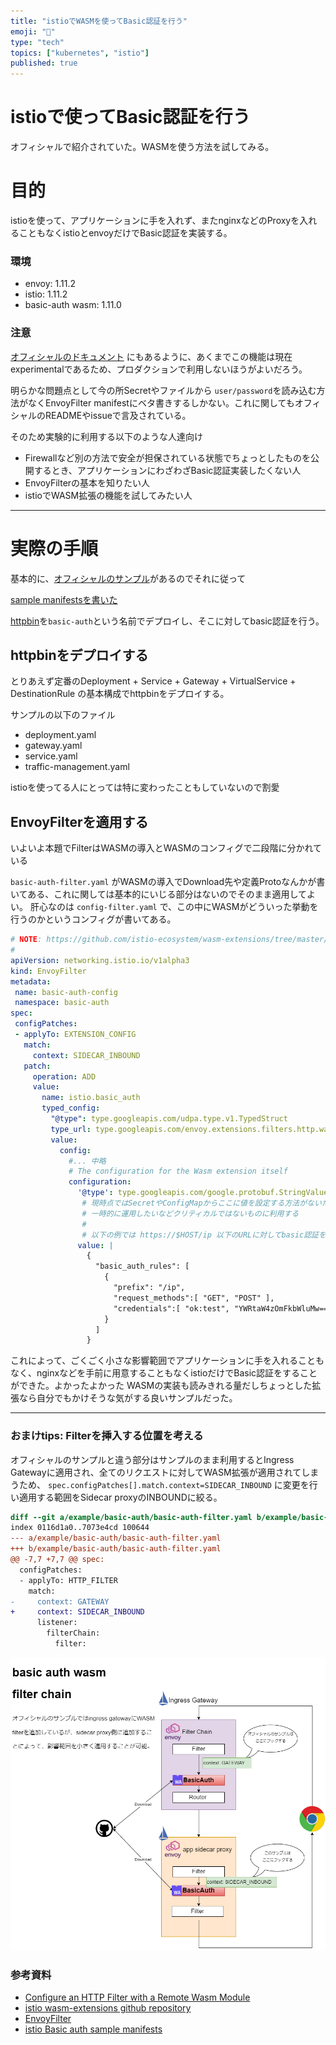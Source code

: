```yaml
---
title: "istioでWASMを使ってBasic認証を行う"
emoji: "📌"
type: "tech"
topics: ["kubernetes", "istio"]
published: true
---
```


# istioで使ってBasic認証を行う

オフィシャルで紹介されていた。WASMを使う方法を試してみる。

# 目的

istioを使って、アプリケーションに手を入れず、またnginxなどのProxyを入れることもなくistioとenvoyだけでBasic認証を実装する。


### 環境

- envoy: 1.11.2
- istio: 1.11.2
- basic-auth wasm: 1.11.0

### 注意

[オフィシャルのドキュメント](https://github.com/istio-ecosystem/wasm-extensions/tree/master/extensions/basic_auth#basic-auth-filter-user-guide) にもあるように、あくまでこの機能は現在experimentalであるため、プロダクションで利用しないほうがよいだろう。

明らかな問題点として今の所Secretやファイルから `user/password`を読み込む方法がなくEnvoyFilter manifestにベタ書きするしかない。これに関してもオフィシャルのREADMEやissueで言及されている。

そのため実験的に利用する以下のような人達向け

- Firewallなど別の方法で安全が担保されている状態でちょっとしたものを公開するとき、アプリケーションにわざわざBasic認証実装したくない人
- EnvoyFilterの基本を知りたい人
- istioでWASM拡張の機能を試してみたい人

- - -

# 実際の手順

基本的に、[オフィシャルのサンプル](https://istio.io/latest/docs/ops/configuration/extensibility/wasm-module-distribution/)があるのでそれに従って

[sample manifestsを書いた](https://github.com/Sho2010/istio-example/tree/main/basic-auth)

[httpbin](https://httpbin.org/)を`basic-auth`という名前でデプロイし、そこに対してbasic認証を行う。

## httpbinをデプロイする

とりあえず定番のDeployment + Service + Gateway + VirtualService + DestinationRule の基本構成でhttpbinをデプロイする。

サンプルの以下のファイル

- deployment.yaml
- gateway.yaml
- service.yaml
- traffic-management.yaml

istioを使ってる人にとっては特に変わったこともしていないので割愛

## EnvoyFilterを適用する

いよいよ本題でFilterはWASMの導入とWASMのコンフィグで二段階に分かれている

`basic-auth-filter.yaml` がWASMの導入でDownload先や定義Protoなんかが書いてある、これに関しては基本的にいじる部分はないのでそのまま適用してよい。
肝心なのは `config-filter.yaml` で、この中にWASMがどういった挙動を行うのかというコンフィグが書いてある。

```yaml
# NOTE: https://github.com/istio-ecosystem/wasm-extensions/tree/master/extensions/basic_auth
#
apiVersion: networking.istio.io/v1alpha3
kind: EnvoyFilter
metadata:
 name: basic-auth-config
 namespace: basic-auth
spec:
 configPatches:
 - applyTo: EXTENSION_CONFIG
   match:
     context: SIDECAR_INBOUND
   patch:
     operation: ADD
     value:
       name: istio.basic_auth
       typed_config:
         "@type": type.googleapis.com/udpa.type.v1.TypedStruct
         type_url: type.googleapis.com/envoy.extensions.filters.http.wasm.v3.Wasm
         value:
           config:
             #... 中略
             # The configuration for the Wasm extension itself
             configuration:
               '@type': type.googleapis.com/google.protobuf.StringValue
                # 現時点ではSecretやConfigMapからここに値を設定する方法がないため、credentialsが剥き出しになってしまうことに注意する。
                # 一時的に運用したいなどクリティカルではないものに利用する
                #
                # 以下の例では https://$HOST/ip 以下のURLに対してbasic認証をかける
               value: |
                 {
                   "basic_auth_rules": [
                     {
                       "prefix": "/ip",
                       "request_methods":[ "GET", "POST" ],
                       "credentials":[ "ok:test", "YWRtaW4zOmFkbWluMw==" ]
                     }
                   ]
                 }
```

これによって、ごくごく小さな影響範囲でアプリケーションに手を入れることもなく、nginxなどを手前に用意することもなくistioだけでBasic認証をすることができた。よかったよかった
WASMの実装も読みきれる量だしちょっとした拡張なら自分でもかけそうな気がする良いサンプルだった。

- - -

### おまけtips: Filterを挿入する位置を考える


オフィシャルのサンプルと違う部分はサンプルのまま利用するとIngress Gatewayに適用され、全てのリクエストに対してWASM拡張が適用されてしまうため、
`spec.configPatches[].match.context=SIDECAR_INBOUND` に変更を行い適用する範囲をSidecar proxyのINBOUNDに絞る。

```diff
diff --git a/example/basic-auth/basic-auth-filter.yaml b/example/basic-auth/basic-auth-filter.yaml
index 0116d1a0..7073e4cd 100644
--- a/example/basic-auth/basic-auth-filter.yaml
+++ b/example/basic-auth/basic-auth-filter.yaml
@@ -7,7 +7,7 @@ spec:
  configPatches:
  - applyTo: HTTP_FILTER
    match:
-     context: GATEWAY
+     context: SIDECAR_INBOUND
      listener:
        filterChain:
          filter:
```

![overview](/images/istio-basic-auth/basic-auth01.drawio.png)

### 参考資料

- [Configure an HTTP Filter with a Remote Wasm Module](https://istio.io/latest/docs/ops/configuration/extensibility/wasm-module-distribution/)
- [istio wasm-extensions github repository](https://github.com/istio-ecosystem/wasm-extensions/tree/master/extensions/basic_auth)
- [EnvoyFilter](https://istio.io/latest/docs/reference/config/networking/envoy-filter/)
- [istio Basic auth sample manifests](https://github.com/Sho2010/istio-example/tree/main/basic-auth)

